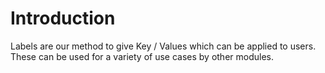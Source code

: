 # Introduction
Labels are our method to give Key / Values which can be applied to users. These can be used for a variety of use cases by other modules.

